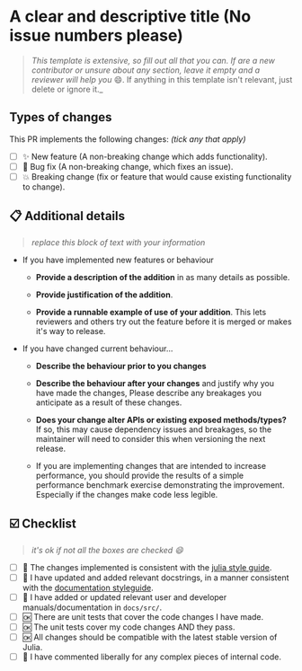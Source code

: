 # A clear and descriptive title (No issue numbers please)

> _This template is extensive, so fill out all that you can. If are a new contributor or unsure about any section, leave it empty and a reviewer will help you_ :smile:. If anything in this template isn't relevant, just delete or ignore it._

## Types of changes

This PR implements the following changes:
_(tick any that apply)_

* [ ] :sparkles: New feature (A non-breaking change which adds functionality).
* [ ] :bug: Bug fix (A non-breaking change, which fixes an issue).
* [ ] :boom: Breaking change (fix or feature that would cause existing functionality to change).

## :clipboard: Additional details
>_replace this block of text with your information_
- If you have implemented new features or behaviour
  - **Provide a description of the addition** in as many details as possible.

  - **Provide justification of the addition**.

  - **Provide a runnable example of use of your addition**. This lets reviewers
    and others try out the feature before it is merged or makes it's way to release.

- If you have changed current behaviour...
  - **Describe the behaviour prior to you changes**

  - **Describe the behaviour after your changes** and justify why you have made the changes,
    Please describe any breakages you anticipate as a result of these changes.

  - **Does your change alter APIs or existing exposed methods/types?**
    If so, this may cause dependency issues and breakages, so the maintainer
    will need to consider this when versioning the next release.

  - If you are implementing changes that are intended to increase performance, you
    should provide the results of a simple performance benchmark exercise
    demonstrating the improvement. Especially if the changes make code less legible.

## :ballot_box_with_check: Checklist
>_it's ok if not all the boxes are checked :smile:_
- [ ] :art: The changes implemented is consistent with the [julia style guide](https://docs.julialang.org/en/v1/manual/style-guide/).
- [ ] :blue_book: I have updated and added relevant docstrings, in a manner consistent with the [documentation styleguide](https://docs.julialang.org/en/v1/manual/documentation/).
- [ ] :blue_book: I have added or updated relevant user and developer manuals/documentation in `docs/src/`.
- [ ] :ok: There are unit tests that cover the code changes I have made.
- [ ] :ok: The unit tests cover my code changes AND they pass.
- [ ] :ok: All changes should be compatible with the latest stable version of Julia.
- [ ] :thought_balloon: I have commented liberally for any complex pieces of internal code.
